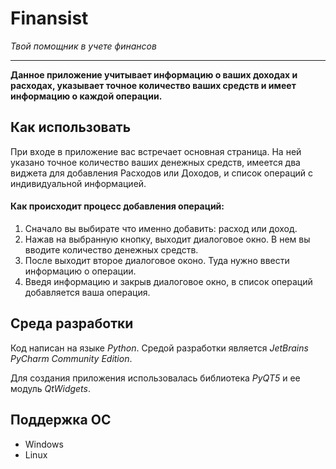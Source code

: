 # Finansist

*Твой помощник в учете финансов*

---
**Данное приложение учитывает информацию о ваших доходах и расходах,
указывает точное количество ваших средств и имеет информацию о каждой операции.**

## Как использовать
При входе в приложение вас  встречает основная страница. 
На ней указано точное количество ваших денежных средств, имеется два виджета для добавления Расходов или Доходов,
и список операций с индивидуальной информацией.
 
#### Как происходит процесс добавления операций:

1. Сначало вы выбирате что именно добавить: расход или доход.
2. Нажав на выбранную кнопку, выходит диалоговое окно. В нем вы вводите количество денежных средств.
3. После выходит второе диалоговое оконо. Туда нужно ввести информацию о операции.
4. Введя информацию и закрыв диалоговое окно, в список операций добавляется ваша операция.

## Среда разработки
Код написан на языке *Python*. Средой разработки является *JetBrains PyCharm Community Edition*.

Для создания приложения использовалась библиотека *PyQT5* и ее модуль *QtWidgets*.

## Поддержка ОС
* Windows
* Linux

